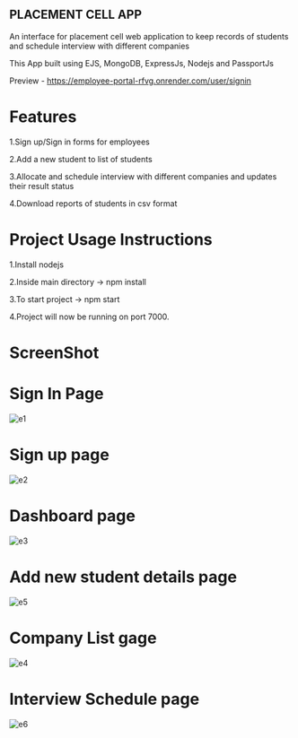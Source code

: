 ## PLACEMENT CELL APP

An interface for placement cell web application to keep records of students and schedule interview with different companies

This App built using EJS, MongoDB, ExpressJs, Nodejs and PassportJs

Preview -   https://employee-portal-rfvg.onrender.com/user/signin

# Features

1.Sign up/Sign in forms for employees

2.Add a new student to list of students

3.Allocate and schedule interview with different companies and updates their result status

4.Download reports of students in csv format

# Project Usage Instructions

1.Install nodejs

2.Inside main directory -> npm install

3.To start project -> npm start

4.Project will now be running on port 7000.


# ScreenShot 

# Sign In Page
![e1](https://github.com/ketandogra/employee_portal/assets/75082428/dd1e3782-f0ce-4b73-aebc-02d1c049d02c)

# Sign up page
![e2](https://github.com/ketandogra/employee_portal/assets/75082428/5aba093b-f223-460f-aa9e-7abe2880412c)

# Dashboard page
![e3](https://github.com/ketandogra/employee_portal/assets/75082428/b01b0036-b22d-4601-bbd0-e44f945203f6)

# Add new student details page
![e5](https://github.com/ketandogra/employee_portal/assets/75082428/533f8291-503e-46d1-9182-5777ab807022)

# Company List gage
![e4](https://github.com/ketandogra/employee_portal/assets/75082428/d935c67b-2133-47bd-aff5-0ab902b9bd25)

# Interview Schedule page
![e6](https://github.com/ketandogra/employee_portal/assets/75082428/52271e03-727e-428c-b9cd-4c8fb86b768f)

